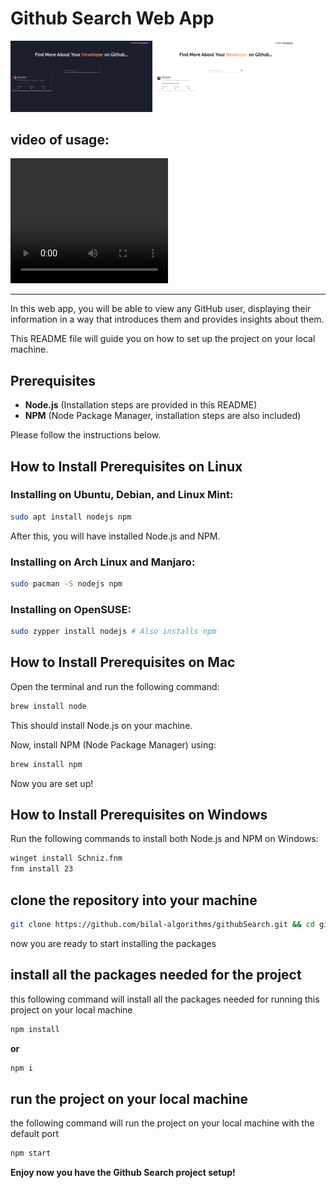 # Github Search Web App

<p float="left">
    <img src="/dark-mode.png" width="45%" />
    <img src="/light-mode.png" width="45%" /> 
</p>

## video of usage:
<video src="./githubsearch.mov" width="50%" height="200px"></video>

---

In this web app, you will be able to view any GitHub user, displaying their information in a way that introduces them and provides insights about them.  

This README file will guide you on how to set up the project on your local machine.  

## Prerequisites

- **Node.js** (Installation steps are provided in this README)
- **NPM** (Node Package Manager, installation steps are also included)

Please follow the instructions below.

## How to Install Prerequisites on Linux

### Installing on Ubuntu, Debian, and Linux Mint:
```bash
sudo apt install nodejs npm
```

After this, you will have installed Node.js and NPM.

### Installing on Arch Linux and Manjaro:
```bash
sudo pacman -S nodejs npm
```

### Installing on OpenSUSE:
```bash
sudo zypper install nodejs # Also installs npm
```

## How to Install Prerequisites on Mac

Open the terminal and run the following command:
```bash
brew install node
```

This should install Node.js on your machine.  

Now, install NPM (Node Package Manager) using:
```bash
brew install npm
```

Now you are set up!

## How to Install Prerequisites on Windows

Run the following commands to install both Node.js and NPM on Windows:
```bash
winget install Schniz.fnm
fnm install 23
```
## clone the repository into your machine

```bash
git clone https://github.com/bilal-algorithms/githubSearch.git && cd githubSearch

```
now you are ready to start installing the packages

## install all the packages needed for the project

this following command will install all the packages needed for running this project on your local machine

```bash
npm install
```
**or**
```bash
npm i
```
## run the project on your local machine

the following command will run the project on your local machine with the default port

```bash
npm start
```
**Enjoy now you have the Github Search project setup!**
